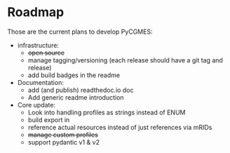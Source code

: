 <!--
SPDX-FileCopyrightText: 2023 Alliander

SPDX-License-Identifier: Apache-2.0
-->

# Roadmap

Those are the current plans to develop PyCGMES:

- infrastructure:
  - ~~open source~~
  - manage tagging/versioning (each release should have a git tag and release)
  - add build badges in the readme
- Documentation:
  - add (and publish) readthedoc.io doc
  - Add generic readme introduction
- Core update:
  - Look into handling profiles as strings instead of ENUM
  - build export in
  - reference actual resources instead of just references via mRIDs
  - ~~manage custom profiles~~
  - support pydantic v1 & v2
